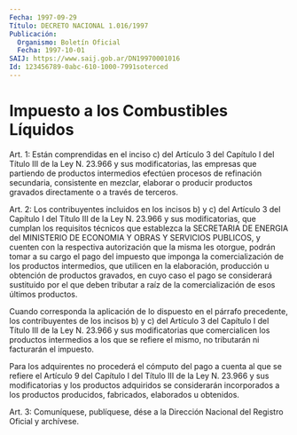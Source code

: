 ```yaml
---
Fecha: 1997-09-29
Título: DECRETO NACIONAL 1.016/1997
Publicación:
  Organismo: Boletín Oficial
  Fecha: 1997-10-01
SAIJ: https://www.saij.gob.ar/DN19970001016
Id: 123456789-0abc-610-1000-7991soterced
---
```

# Impuesto a los Combustibles Líquidos

<a id="1"></a>
Art. 1: Están comprendidas en el inciso c) del Artículo 3 del Capítulo I del Título III de la Ley N. 23.966 y sus modificatorias, las empresas  que  partiendo  de  productos  intermedios  efectúen procesos de refinación secundaria, consistente en mezclar, elaborar o producir productos  gravados directamente o a través de terceros.

<a id="2"></a>
Art. 2: Los contribuyentes  incluidos  en  los incisos b) y c) del Artículo 3 del Capítulo I del Título III de la Ley N. 23.966 y sus modificatorias, que cumplan los requisitos técnicos que  establezca la SECRETARIA  DE  ENERGIA  del  MINISTERIO DE ECONOMIA Y OBRAS  Y SERVICIOS PUBLICOS, y cuenten con la respectiva autorización que la misma les otorgue, podrán tomar a su cargo el pago del impuesto que imponga la  comercialización  de los  productos  intermedios,  que utilicen en la elaboración, producción u  obtención  de  productos gravados, en cuyo caso el pago se considerará sustituido por el que deben tributar  a  raíz  de  la  comercialización  de esos últimos productos.

Cuando corresponda  la  aplicación  de lo dispuesto en el  párrafo precedente, los contribuyentes de los  incisos b) y c) del Artículo 3 del Capítulo I del Título III de la Ley N. 23.966 y sus modificatorias que comercialicen los productos  intermedios  a los que se  refiere el mismo, no tributarán ni facturarán el impuesto.

Para los adquirentes no  procederá el cómputo del pago a cuenta al que se refiere el Artículo 9  del  Capítulo I del Título III de la Ley N. 23.966 y sus modificatorias y los productos  adquiridos  se considerarán  incorporados a los productos producidos, fabricados, elaborados u obtenidos.

<a id="3"></a>
Art. 3: Comuníquese, publíquese, dése a la Dirección Nacional del Registro Oficial y archívese.